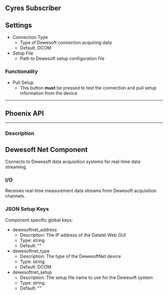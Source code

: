 ## Cyres Subscriber
## Settings

- Connection Type
  - Type of Dewesoft connection  acquiring data
  - Default, DCOM
- Setup File
  - Path to Dewesoft setup configuration file

### Functionality

- Pull Setup
  - This button **must** be pressed to test the connection and pull setup information from the device
___
## Phoenix API
___
### Description

## Dewesoft Net Component

Connects to Dewesoft data acquisition systems for real-time data streaming.

### I/O

Receives real-time measurement data streams from Dewesoft acquisition channels.

### JSON Setup Keys

Component specific global keys:
- dewesoftnet_address
  - Description: The IP address of the Datatel Web GUI
  - Type: string
  - Default: ""
- dewesoftnet_type
  - Description: The type of the DewesoftNet device
  - Type: string
  - Default: DCOM
- dewesoftnet_setup
  - Description:  The setup file name to use for the Dewesoft system
  - Type: string
  - Default: ""
